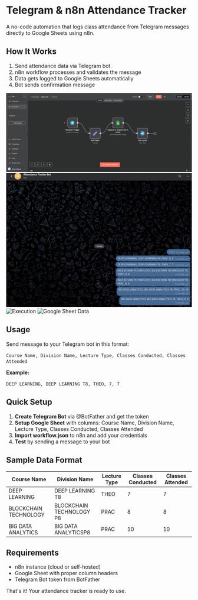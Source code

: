 # Telegram & n8n Attendance Tracker

A no-code automation that logs class attendance from Telegram messages directly to Google Sheets using n8n.

## How It Works

1. Send attendance data via Telegram bot
2. n8n workflow processes and validates the message
3. Data gets logged to Google Sheets automatically
4. Bot sends confirmation message

![n8n Workflow](./images/workflow.png)
![Telegram bot](./images/bot.png)
![Execution](./images/executed.png.png)
![Google Sheet Data](./images/sheets.png.png)

## Usage

Send message to your Telegram bot in this format:
```
Course Name, Division Name, Lecture Type, Classes Conducted, Classes Attended
```

**Example:**
```
DEEP LEARNING, DEEP LEARNING T8, THEO, 7, 7
```

## Quick Setup

1. **Create Telegram Bot** via @BotFather and get the token
2. **Setup Google Sheet** with columns: Course Name, Division Name, Lecture Type, Classes Conducted, Classes Attended
3. **Import workflow.json** to n8n and add your credentials
4. **Test** by sending a message to your bot

## Sample Data Format

| Course Name | Division Name | Lecture Type | Classes Conducted | Classes Attended |
|-------------|---------------|--------------|-------------------|------------------|
| DEEP LEARNING | DEEP LEARNING T8 | THEO | 7 | 7 |
| BLOCKCHAIN TECHNOLOGY | BLOCKCHAIN TECHNOLOGY P8 | PRAC | 8 | 8 |
| BIG DATA ANALYTICS | BIG DATA ANALYTICSP8 | PRAC | 10 | 10 |

## Requirements

- n8n instance (cloud or self-hosted)
- Google Sheet with proper column headers
- Telegram Bot token from BotFather

That's it! Your attendance tracker is ready to use.